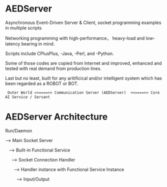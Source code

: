 # AEDServer
Asynchronous Event-Driven Server &amp; Client, socket programming examples in multiple scripts

Networking programming with high-performance， heavy-load and low-latency bearing in mind.

Scripts include CPlusPlus, -Java, -Perl, and -Python.

Some of those codes are copied from Internet and improved, enhanced and tested with real demand from production lines.

Last but no least, built for any aritificical and/or intelligent system which has been regarded as a ROBOT or BOT.


     Outer World <<====>> Communication Server (AEDServer)  <<====>> Core AI Service / Servant


# AEDServer Architecture

Run/Daemon

--> Main Socket Server

    --> Built-in Functional Service
    
      --> Socket Connection Handler
      
        --> Handler instance with Functional Service Instance
        
          --> Input/Output
          

